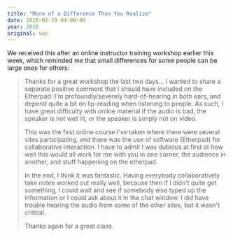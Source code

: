 ```yaml
---
title: "More of a Difference Than You Realize"
date: 2016-02-19 04:00:00
year: 2016
original: swc
---
```

We received this after an online instructor training workshop earlier this week,
which reminded me that small differences for some people
can be large ones for others:

> Thanks for a great workshop the last two days...
> I wanted to share a separate positive comment that I should have included on the Etherpad:
> I'm profoundly/severely hard-of-hearing in both ears,
> and depend quite a bit on lip-reading when listening to people.
> As such,
> I have great difficulty with online material if the audio is bad,
> the speaker is not well lit,
> or the speaker is simply not on video.
> 
> This was the first online course I've taken where there were several sites participating,
> and there was the use of software (Etherpad) for collaborative interaction.
> I have to admit I was dubious at first at how well this would all work for me with you in one corner,
> the audience in another,
> and stuff happening on the etherpad. 
> 
> In the end, I think it was fantastic.
> Having everybody collaboratively take notes worked out really well,
> because then if I didn't quite get something,
> I could wait and see if somebody else typed up the information or I could ask about it in the chat window.
> I did have trouble hearing the audio from some of the other sites, but it wasn't critical.
> 
> Thanks again for a great class.
